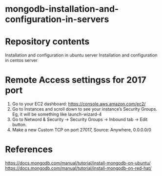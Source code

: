 # mongodb-installation-and-configuration-in-servers

# Repository contents
Installation and configuration in ubuntu server
Installation and configuration in centos server

# Remote Access settingss for 2017 port
1. Go to your EC2 dashboard: https://console.aws.amazon.com/ec2/
2. Go to Instances and scroll down to see your instance’s Security Groups. Eg, it will be something like launch-wizard-4
3. Go to Netword & Security -> Security Groups -> Inbound tab -> Edit button.
4. Make a new Custom TCP on port 27017, Source: Anywhere, 0.0.0.0/0

# References
https://docs.mongodb.com/manual/tutorial/install-mongodb-on-ubuntu/
https://docs.mongodb.com/manual/tutorial/install-mongodb-on-red-hat/


